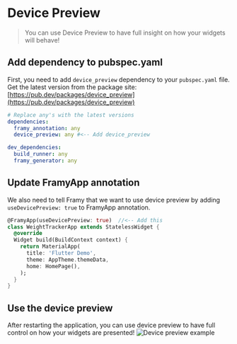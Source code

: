 # Device Preview

> You can use Device Preview to have full insight on how your widgets will behave!

## Add dependency to pubspec.yaml

First, you need to add `device_preview` dependency to your `pubspec.yaml` file.
Get the latest version from the package site: [https://pub.dev/packages/device_preview](https://pub.dev/packages/device_preview)
```yaml
# Replace any's with the latest versions
dependencies:
  framy_annotation: any
  device_preview: any #<-- Add device_preview

dev_dependencies:
  build_runner: any
  framy_generator: any
```

## Update FramyApp annotation

We also need to tell Framy that we want to use device preview by adding `useDevicePreview: true` to FramyApp annotation.

```dart
@FramyApp(useDevicePreview: true)  //<-- Add this
class WeightTrackerApp extends StatelessWidget {
  @override
  Widget build(BuildContext context) {
    return MaterialApp(
      title: 'Flutter Demo',
      theme: AppTheme.themeData,
      home: HomePage(),
    );
  }
}
```

## Use the device preview
After restarting the application, you can use device preview to have full control on how your widgets are presented!
![Device preview example](https://user-images.githubusercontent.com/16286046/87018103-156cd100-c1d1-11ea-8b6b-c4be193460e5.gif)

